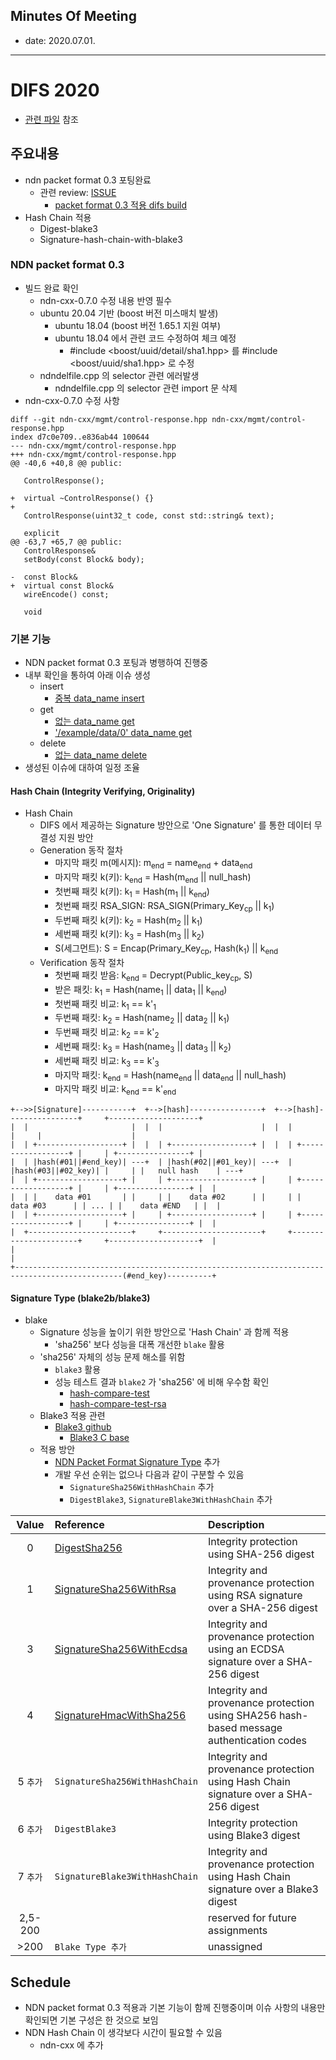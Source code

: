 ## Minutes Of Meeting

- date: 2020.07.01.

---

# DIFS 2020

- [관련 파일](https://github.com/uni2u/difs/blob/master/reference/20200701-hash_chain.pdf) 참조

## 주요내용

- ndn packet format 0.3 포팅완료
  - 관련 review: [ISSUE](https://github.com/uni2u/difs/issues)
    - [packet format 0.3 적용 difs build](https://github.com/uni2u/difs/issues/12)
- Hash Chain 적용
  - Digest-blake3
  - Signature-hash-chain-with-blake3

### NDN packet format 0.3

- 빌드 완료 확인
  - ndn-cxx-0.7.0 수정 내용 반영 필수 
  - ubuntu 20.04 기반 (boost 버전 미스매치 발생)
    - ubuntu 18.04 (boost 버전 1.65.1 지원 여부)
    - ubuntu 18.04 에서 관련 코드 수정하여 체크 예정
      - #include <boost/uuid/detail/sha1.hpp> 를 #include <boost/uuid/sha1.hpp> 로 수정
  - ndndelfile.cpp 의 selector 관련 에러발생
    - ndndelfile.cpp 의 selector 관련 import 문 삭제
- ndn-cxx-0.7.0 수정 사항
  
```
diff --git ndn-cxx/mgmt/control-response.hpp ndn-cxx/mgmt/control-response.hpp
index d7c0e709..e836ab44 100644
--- ndn-cxx/mgmt/control-response.hpp
+++ ndn-cxx/mgmt/control-response.hpp
@@ -40,6 +40,8 @@ public:
 
   ControlResponse();
 
+  virtual ~ControlResponse() {}
+
   ControlResponse(uint32_t code, const std::string& text);
 
   explicit
@@ -63,7 +65,7 @@ public:
   ControlResponse&
   setBody(const Block& body);
 
-  const Block&
+  virtual const Block&
   wireEncode() const;
 
   void
```

### 기본 기능

- NDN packet format 0.3 포팅과 병행하여 진행중
- 내부 확인을 통하여 아래 이슈 생성
  - insert
    - [중복 data_name insert](https://github.com/uni2u/difs/issues/8)
  - get
    - [없는 data_name get](https://github.com/uni2u/difs/issues/9)
    - ['/example/data/0' data_name get](https://github.com/uni2u/difs/issues/11)
  - delete
    - [없는 data_name delete](https://github.com/uni2u/difs/issues/10)
- 생성된 이슈에 대하여 일정 조율 

#### Hash Chain (Integrity Verifying, Originality)

- Hash Chain
  - DIFS 에서 제공하는 Signature 방안으로 'One Signature' 를 통한 데이터 무결성 지원 방안
  - Generation 동작 절차
    - 마지막 패킷 m(메시지): m<sub>end</sub> = name<sub>end</sub> + data<sub>end</sub>
    - 마지막 패킷 k(키): k<sub>end</sub> = Hash(m<sub>end</sub> || null_hash)
    - 첫번째 패킷 k(키): k<sub>1</sub> = Hash(m<sub>1</sub> || k<sub>end</sub>)
    - 첫번째 패킷 RSA_SIGN: RSA_SIGN(Primary_Key<sub>cp</sub> || k<sub>1</sub>)
    - 두번째 패킷 k(키): k<sub>2</sub> = Hash(m<sub>2</sub> || k<sub>1</sub>)
    - 세번째 패킷 k(키): k<sub>3</sub> = Hash(m<sub>3</sub> || k<sub>2</sub>)
    - S(세그먼트): S = Encap(Primary_Key<sub>cp</sub>, Hash(k<sub>1</sub>) || k<sub>end</sub>
  - Verification 동작 절차
    - 첫번째 패킷 받음: k<sub>end</sub> = Decrypt(Public_key<sub>cp</sub>, S)
    - 받은 패킷: k<sub>1</sub> = Hash(name<sub>1</sub> || data<sub>1</sub> || k<sub>end</sub>)
    - 첫번째 패킷 비교: k<sub>1</sub> == k'<sub>1</sub>
    - 두번째 패킷: k<sub>2</sub> = Hash(name<sub>2</sub> || data<sub>2</sub> || k<sub>1</sub>)
    - 두번째 패킷 비교: k<sub>2</sub> == k'<sub>2</sub>
    - 세번째 패킷: k<sub>3</sub> = Hash(name<sub>3</sub> || data<sub>3</sub> || k<sub>2</sub>)
    - 세번째 패킷 비교: k<sub>3</sub> == k'<sub>3</sub>
    - 마지막 패킷: k<sub>end</sub> = Hash(name<sub>end</sub> || data<sub>end</sub> || null_hash)
    - 마지막 패킷 비교: k<sub>end</sub> == k'<sub>end</sub>

```
+-->>[Signature]-----------+  +-->[hash]----------------+  +-->[hash]----------------+     +--------------------+
|  |                       |  |  |                      |  |  |                      |     |                    |
|  | +-------------------+ |  |  | +------------------+ |  |  | +------------------+ |     | +----------------+ |
|  | |hash(#01||#end_key)| ---+  | |hash(#02||#01_key)| ---+  | |hash(#03||#02_key)| |     | |   null hash    | ---+
|  | +-------------------+ |     | +------------------+ |     | +------------------+ |     | +----------------+ |  |
|  | |    data #01       | |     | |    data #02      | |     | |    data #03      | | ... | |    data #END   | |  |
|  | +-------------------+ |     | +------------------+ |     | +------------------+ |     | +----------------+ |  |
|  +-----------------------+     +----------------------+     +----------------------+     +--------------------+  |
|                                                                                                                  |
+----------------------------------------------------------------------------------------------(#end_key)----------+
```

#### Signature Type (blake2b/blake3)

- blake
  - Signature 성능을 높이기 위한 방안으로 'Hash Chain' 과 함께 적용
    - 'sha256' 보다 성능을 대폭 개선한 `blake` 활용
  - 'sha256' 자체의 성능 문제 해소를 위함
    - `blake3` 활용
    - 성능 테스트 결과 `blake2` 가 'sha256' 에 비해 우수함 확인
      - [hash-compare-test](https://github.com/uni2u/difs/blob/master/reference/hash-compare-test%20(7).pdf)
      - [hash-compare-test-rsa](https://github.com/uni2u/difs/blob/master/reference/hash-compare-test-rsa%20(1).pdf)
  - Blake3 적용 관련
    - [Blake3 github](https://github.com/BLAKE3-team/BLAKE3)
      - [Blake3 C base](https://github.com/BLAKE3-team/BLAKE3/tree/master/c)
  - 적용 방안
    - [NDN Packet Format Signature Type](https://named-data.net/doc/NDN-packet-spec/current/signature.html) 추가
    - 개발 우선 순위는 없으나 다음과 같이 구분할 수 있음
      - `SignatureSha256WithHashChain` 추가
      - `DigestBlake3`, `SignatureBlake3WithHashChain` 추가

| Value | Reference | Description |
|:---:|:---|:---|
| 0 | [DigestSha256](https://named-data.net/doc/NDN-packet-spec/current/signature.html#digestsha256) | Integrity protection using SHA-256 digest |
| 1 | [SignatureSha256WithRsa](https://named-data.net/doc/NDN-packet-spec/current/signature.html#signaturesha256withrsa) | Integrity and provenance protection using RSA signature over a SHA-256 digest |
| 3 | [SignatureSha256WithEcdsa](https://named-data.net/doc/NDN-packet-spec/current/signature.html#signaturesha256withecdsa) | Integrity and provenance protection using an ECDSA signature over a SHA-256 digest |
| 4 | [SignatureHmacWithSha256](https://named-data.net/doc/NDN-packet-spec/current/signature.html#signaturehmacwithsha256) | Integrity and provenance protection using SHA256 hash-based message authentication codes |
| 5 `추가` | `SignatureSha256WithHashChain` | Integrity and provenance protection using Hash Chain signature over a SHA-256 digest |
| 6 `추가` | `DigestBlake3` | Integrity protection using Blake3 digest |
| 7 `추가` | `SignatureBlake3WithHashChain` | Integrity and provenance protection using Hash Chain signature over a Blake3 digest |
| 2,5-200 | | reserved for future assignments |
| >200 | `Blake Type 추가` | unassigned |

## Schedule

- NDN packet format 0.3 적용과 기본 기능이 함께 진행중이며 이슈 사항의 내용만 확인되면 기본 구성은 한 것으로 보임
- NDN Hash Chain 이 생각보다 시간이 필요할 수 있음
  - ndn-cxx 에 추가
